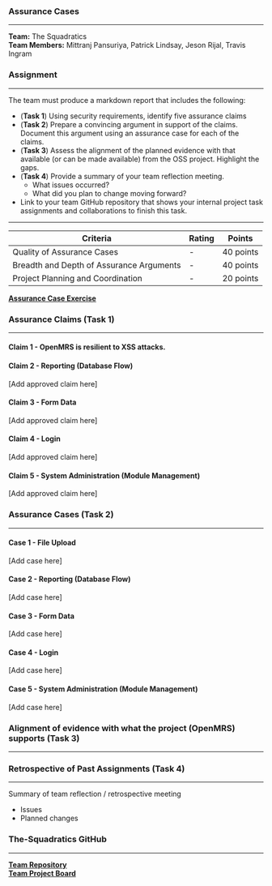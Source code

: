 ### Assurance Cases

----

__Team:__ The Squadratics  
__Team Members:__ Mittranj Pansuriya, Patrick Lindsay, Jeson Rijal, Travis Ingram

### Assignment
---

The team must produce a markdown report that includes the following:

* (__Task 1__) Using security requirements, identify five assurance claims
* (__Task 2__) Prepare a convincing argument in support of the claims. Document this argument using an assurance case for each of the claims.
* (__Task 3__) Assess the alignment of the planned evidence with that available (or can be made available) from the OSS project. Highlight the gaps.
* (__Task 4__) Provide a summary of your team reflection meeting.
  * What issues occurred?
  * What did you plan to change moving forward?
* Link to your team GitHub repository that shows your internal project task assignments and collaborations to finish this task.

---

|Criteria|Rating|Points|
|---|---|---|
|Quality of Assurance Cases| - | 40 points|
|Breadth and Depth of Assurance Arguments| - | 40 points|
|Project Planning and Coordination| - | 20 points|

[__Assurance Case Exercise__](https://robinagandhi.github.io/swa/slides/lecture-2/assurance-case-exercise.html)

### Assurance Claims (Task 1)
---

#### Claim 1 - OpenMRS is resilient to XSS attacks.

#### Claim 2 - Reporting (Database Flow)

[Add approved claim here]

#### Claim 3 - Form Data

[Add approved claim here]

#### Claim 4 - Login

[Add approved claim here]

#### Claim 5 - System Administration (Module Management)

[Add approved claim here]

### Assurance Cases (Task 2) 
---

#### Case 1 - File Upload

[Add case here]

#### Case 2 - Reporting (Database Flow)

[Add case here]

#### Case 3 - Form Data

[Add case here]

#### Case 4 - Login

[Add case here]

#### Case 5 - System Administration (Module Management)

[Add case here]

### Alignment of evidence with what the project (OpenMRS) supports (Task 3) 
---

### Retrospective of Past Assignments (Task 4) 
---

Summary of team reflection / retrospective meeting
 * Issues
 * Planned changes

### The-Squadratics GitHub
---
[__Team Repository__](https://github.com/The-Squadratics/openMRS_security_project)  
[__Team Project Board__](https://github.com/The-Squadratics/openMRS_security_project/projects/1)
